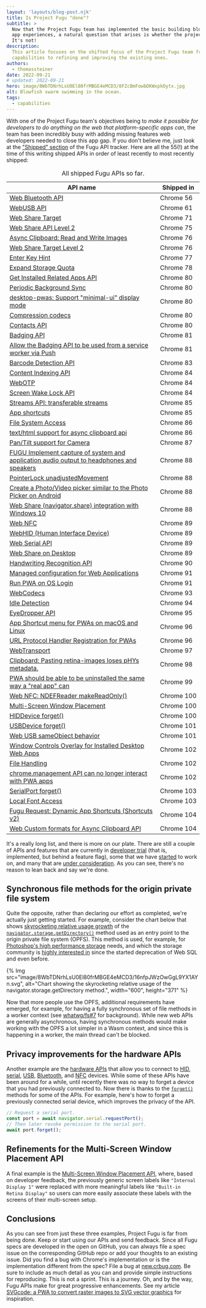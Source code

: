 ```yaml
---
layout: 'layouts/blog-post.njk'
title: Is Project Fugu "done"?
subtitle: >
  Now that the Project Fugu team has implemented the basic building blocks for creating advanced web
  app experiences, a natural question that arises is whether the project is "done". Spoiler alert:
  It's not!
description:
  This article focuses on the shifted focus of the Project Fugu team from implementing new
  capabilities to refining and improving the existing ones.
authors:
  - thomassteiner
date: 2022-09-21
# updated: 2022-09-21
hero: image/8WbTDNrhLsU0El80frMBGE4eMCD3/8FZcBmFowbDKWxpkOytx.jpg
alt: Blowfish swarm swimming in the ocean.
tags:
  - capabilities
---
```


With one of the Project Fugu team's objectives being to _make it possible for developers to do
anything on the web that platform-specific apps can_, the team has been incredibly busy with adding
missing features web developers needed to close this app gap. If you don't believe me, just look at
the ["Shipped" section](https://fugu-tracker.web.app/#shipped) of the Fugu API tracker. Here are all
the 55(!) at the time of this writing shipped APIs in order of least recently to most recently
shipped:

<div class="table-wrapper scrollbar">
  <table>
    <thead>
      <tr>
        <th>API name</th>
        <th>Shipped in</th>
      </tr>
    </thead>
    <tbody>
      <tr><td><a href="https://crbug.com/419413">Web Bluetooth API</a></td><td>Chrome&nbsp;56</td></tr>
      <tr><td><a href="https://crbug.com/492204">WebUSB API</a></td><td>Chrome&nbsp;61</td></tr>
      <tr><td><a href="https://crbug.com/668389">Web Share Target</a></td><td>Chrome&nbsp;71</td></tr>
      <tr><td><a href="https://crbug.com/903010">Web Share API Level 2</a></td><td>Chrome&nbsp;75</td></tr>
      <tr><td><a href="https://crbug.com/150835">Async Clipboard: Read and Write Images</a></td><td>Chrome&nbsp;76</td></tr>
      <tr><td><a href="https://crbug.com/885313">Web Share Target Level 2</a></td><td>Chrome&nbsp;76</td></tr>
      <tr><td><a href="https://crbug.com/634330">Enter Key Hint</a></td><td>Chrome&nbsp;77</td></tr>
      <tr><td><a href="https://crbug.com/897276">Expand Storage Quota</a></td><td>Chrome&nbsp;78</td></tr>
      <tr><td><a href="https://crbug.com/895854">Get Installed Related Apps API</a></td><td>Chrome&nbsp;80</td></tr>
      <tr><td><a href="https://crbug.com/925297">Periodic Background Sync</a></td><td>Chrome&nbsp;80</td></tr>
      <tr><td><a href="https://crbug.com/1007151">desktop-pwas: Support "minimal-ui" display mode</a></td><td>Chrome&nbsp;80</td></tr>
      <tr><td><a href="https://crbug.com/897298">Compression codecs</a></td><td>Chrome&nbsp;80</td></tr>
      <tr><td><a href="https://crbug.com/860467">Contacts API</a></td><td>Chrome&nbsp;80</td></tr>
      <tr><td><a href="https://crbug.com/719176">Badging API</a></td><td>Chrome&nbsp;81</td></tr>
      <tr><td><a href="https://crbug.com/937720">Allow the Badging API to be used from a service worker via Push</a></td><td>Chrome&nbsp;81</td></tr>
      <tr><td><a href="https://crbug.com/659138">Barcode Detection API</a></td><td>Chrome&nbsp;83</td></tr>
      <tr><td><a href="https://crbug.com/973844">Content Indexing API</a></td><td>Chrome&nbsp;84</td></tr>
      <tr><td><a href="https://crbug.com/670299">WebOTP</a></td><td>Chrome&nbsp;84</td></tr>
      <tr><td><a href="https://crbug.com/257511">Screen Wake Lock API</a></td><td>Chrome&nbsp;84</td></tr>
      <tr><td><a href="https://crbug.com/894838">Streams API: transferable streams</a></td><td>Chrome&nbsp;85</td></tr>
      <tr><td><a href="https://crbug.com/955497">App shortcuts</a></td><td>Chrome&nbsp;85</td></tr>
      <tr><td><a href="https://crbug.com/853326">File System Access</a></td><td>Chrome&nbsp;86</td></tr>
      <tr><td><a href="https://crbug.com/931839">text/html support for async clipboard api</a></td><td>Chrome&nbsp;86</td></tr>
      <tr><td><a href="https://crbug.com/934063">Pan/Tilt support for Camera</a></td><td>Chrome&nbsp;87</td></tr>
      <tr><td><a href="https://crbug.com/1136480">FUGU Implement capture of system and application audio output to headphones and speakers </a></td><td>Chrome&nbsp;88</td></tr>
      <tr><td><a href="https://crbug.com/982379">PointerLock unadjustedMovement</a></td><td>Chrome&nbsp;88</td></tr>
      <tr><td><a href="https://crbug.com/895776">Create a Photo/Video picker similar to the Photo Picker on Android</a></td><td>Chrome&nbsp;88</td></tr>
      <tr><td><a href="https://crbug.com/1035527">Web Share (navigator.share) integration with Windows 10</a></td><td>Chrome&nbsp;88</td></tr>
      <tr><td><a href="https://crbug.com/520391">Web NFC</a></td><td>Chrome&nbsp;89</td></tr>
      <tr><td><a href="https://crbug.com/890096">WebHID (Human Interface Device)</a></td><td>Chrome&nbsp;89</td></tr>
      <tr><td><a href="https://crbug.com/884928">Web Serial API</a></td><td>Chrome&nbsp;89</td></tr>
      <tr><td><a href="https://crbug.com/770595">Web Share on Desktop</a></td><td>Chrome&nbsp;89</td></tr>
      <tr><td><a href="https://crbug.com/1207667">Handwriting Recognition API</a></td><td>Chrome&nbsp;90</td></tr>
      <tr><td><a href="https://crbug.com/1141849">Managed configuration for Web Applications</a></td><td>Chrome&nbsp;91</td></tr>
      <tr><td><a href="https://crbug.com/897302">Run PWA on OS Login</a></td><td>Chrome&nbsp;91</td></tr>
      <tr><td><a href="https://crbug.com/897297">WebCodecs</a></td><td>Chrome&nbsp;93</td></tr>
      <tr><td><a href="https://crbug.com/878979">Idle Detection</a></td><td>Chrome&nbsp;94</td></tr>
      <tr><td><a href="https://crbug.com/897309">EyeDropper API</a></td><td>Chrome&nbsp;95</td></tr>
      <tr><td><a href="https://crbug.com/1069293">App Shortcut menu for PWAs on macOS and Linux</a></td><td>Chrome&nbsp;96</td></tr>
      <tr><td><a href="https://crbug.com/1019239">URL Protocol Handler Registration for PWAs </a></td><td>Chrome&nbsp;96</td></tr>
      <tr><td><a href="https://crbug.com/1011392">WebTransport</a></td><td>Chrome&nbsp;97</td></tr>
      <tr><td><a href="https://crbug.com/698793">Clipboard: Pasting retina-images loses pHYs metadata.</a></td><td>Chrome&nbsp;98</td></tr>
      <tr><td><a href="https://crbug.com/957043">PWA should be able to be uninstalled the same way a "real app" can</a></td><td>Chrome&nbsp;99</td></tr>
      <tr><td><a href="https://crbug.com/1275576">Web NFC: NDEFReader makeReadOnly()</a></td><td>Chrome&nbsp;100</td></tr>
      <tr><td><a href="https://crbug.com/897300">Multi-Screen Window Placement</a></td><td>Chrome&nbsp;100</td></tr>
      <tr><td><a href="https://crbug.com/1279822">HIDDevice forget()</a></td><td>Chrome&nbsp;100</td></tr>
      <tr><td><a href="https://crbug.com/1299351">USBDevice forget()</a></td><td>Chrome&nbsp;101</td></tr>
      <tr><td><a href="https://crbug.com/1274922">Web USB sameObject behavior</a></td><td>Chrome&nbsp;101</td></tr>
      <tr><td><a href="https://crbug.com/937121">Window Controls Overlay for Installed Desktop Web Apps</a></td><td>Chrome&nbsp;102</td></tr>
      <tr><td><a href="https://crbug.com/829689">File Handling</a></td><td>Chrome&nbsp;102</td></tr>
      <tr><td><a href="https://crbug.com/1310149">chrome.management API can no longer interact with PWA apps</a></td><td>Chrome&nbsp;102</td></tr>
      <tr><td><a href="https://crbug.com/1312010">SerialPort forget()</a></td><td>Chrome&nbsp;103</td></tr>
      <tr><td><a href="https://crbug.com/535764">Local Font Access</a></td><td>Chrome&nbsp;103</td></tr>
      <tr><td><a href="https://crbug.com/1327857">Fugu Request: Dynamic App Shortcuts (Shortcuts v2)</a></td><td>Chrome&nbsp;104</td></tr>
      <tr><td><a href="https://crbug.com/106449">Web Custom formats for Async Clipboard API</a></td><td>Chrome&nbsp;104</td></tr>
</tbody>
    <caption>
      All shipped Fugu APIs so far.
    </caption>
  </table>
</div>

It's a really long list, and there is more on our plate. There are still a couple of APIs and
features that are currently in [developer trial](https://fugu-tracker.web.app/#developer-trial)
(that is, implemented, but behind a feature flag), some that we have
[started](https://fugu-tracker.web.app/#started) to work on, and many that are
[under consideration](https://fugu-tracker.web.app/#under-consideration). As you can see, there's no
reason to lean back and say we're done.

## Synchronous file methods for the origin private file system

Quite the opposite, rather than declaring our effort as completed, we're actually just getting
started. For example, consider the chart below that shows
[skyrocketing relative usage growth](https://chromestatus.com/metrics/feature/timeline/popularity/3428)
of the
[`navigator.storage.getDirectory()`](https://fs.spec.whatwg.org/#dom-storagemanager-getdirectory)
method used as an entry point to the origin private file system (OPFS). This method is used, for
example, for
[Photoshop's high performance storage](https://web.dev/ps-on-the-web/#high-performance-storage)
needs, and which the storage community is
[highly interested in](/blog/deprecating-web-sql/#rationale-for-leaving-storage-to-web-developers)
since the started deprecation of Web SQL and even before.

{% Img src="image/8WbTDNrhLsU0El80frMBGE4eMCD3/16nfpJWzOwGgL9YX1AYn.svg", alt="Chart showing the skyrocketing relative usage of the navigator.storage.getDirectory method.", width="600", height="371" %}

Now that more people use the OPFS, additional requirements have emerged, for example, for having a
fully synchronous set of file methods in a worker context (see
[whatwg/fs#7](https://github.com/whatwg/fs/issues/7) for background). While new web APIs are
generally asynchronous, having synchronous methods would make working with the OPFS a lot simpler in
a Wasm context, and since this is happening in a worker, the main thread can't be blocked.

## Privacy improvements for the hardware APIs

Another example are the [hardware APIs](https://web.dev/tags/devices/) that allow you to connect to
[HID](https://web.dev/hid/), [serial](https://web.dev/serial/), [USB](https://web.dev/usb/),
[Bluetooth](https://web.dev/bluetooth/), and [NFC](https://web.dev/nfc/) devices. While some of
these APIs have been around for a while, until recently there was no way to forget a device that you
had previously connected to. Now there is thanks to the
[`forget()`](https://wicg.github.io/serial/#forget-method) methods for some of the APIs. For
example, here's how to forget a previously connected serial device, which improves the privacy of
the API.

```js
// Request a serial port.
const port = await navigator.serial.requestPort();
// Then later revoke permission to the serial port.
await port.forget();
```

## Refinements for the Multi-Screen Window Placement API

A final example is the
[Multi-Screen Window Placement API](https://web.dev/multi-screen-window-placement/), where, based on
developer feedback, the previously generic screen labels like `"Internal Display 1"` were replaced
with more meaningful labels like `"Built-in Retina Display"` so users can more easily associate
these labels with the screens of their multi-screen setup.

## Conclusions

As you can see from just these three examples, Project Fugu is far from being done. Keep or start
using our APIs and send feedback. Since all Fugu specs are developed in the open on GitHub, you can
always file a spec issue on the corresponding GitHub repo or add your thoughts to an existing issue.
Did you find a bug with Chrome's implementation or is the implementation different from the spec?
File a bug at [new.crbug.com](https://new.crbug.com). Be sure to include as much detail as you can
and provide simple instructions for reproducing. This is not a sprint. This is a journey. Oh, and by
the way, Fugu APIs make for great progressive enhancements. See my article
[SVGcode: a PWA to convert raster images to SVG vector graphics](https://web.dev/svgcode/) for
inspiration.
